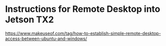 # Instructions for Remote Desktop into Jetson TX2
https://www.makeuseof.com/tag/how-to-establish-simple-remote-desktop-access-between-ubuntu-and-windows/
